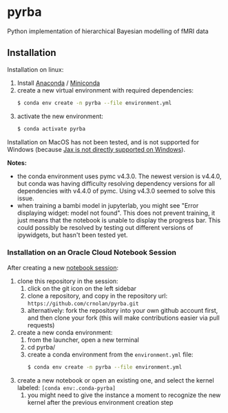# pyrba
Python implementation of hierarchical Bayesian modelling of fMRI data

## Installation

Installation on linux:

1. Install [Anaconda](https://docs.anaconda.com/anaconda/install/index.html) / [Miniconda](https://docs.conda.io/en/latest/miniconda.html)
1. create a new virtual environment with required dependencies:
    ```bash
    $ conda env create -n pyrba --file environment.yml
    ```
1. activate the new environment:
    ```bash
    $ conda activate pyrba
    ```

Installation on MacOS has not been tested, and is not supported for Windows (because [Jax is not directly supported on Windows](https://www.pymc.io/projects/docs/en/latest/installation.html)).

**Notes:**
* the conda environment uses pymc v4.3.0. The newest version is v4.4.0, but conda was having difficulty resolving dependency versions for all dependencies with v4.4.0 of pymc. Using v4.3.0 seemed to solve this issue.
* when training a bambi model in jupyterlab, you might see "Error displaying widget: model not found". This does not prevent training, it just means that the notebook is unable to display the progress bar. This could possibly be resolved by testing out different versions of ipywidgets, but hasn't been tested yet.


### Installation on an Oracle Cloud Notebook Session

After creating a new [notebook session](https://docs.oracle.com/en-us/iaas/data-science/using/manage-notebook-sessions.htm#create-notebooks):

1. clone this repository in the session:
    1. click on the git icon on the left sidebar
    1. clone a repository, and copy in the repository url: `https://github.com/crnolan/pyrba.git`
    2. alternatively: fork the repository into your own github account first, and then clone your fork (this will make contributions easier via pull requests)
1. create a new conda environment:
    1. from the launcher, open a new terminal
    2. cd pyrba/
    1. create a conda environment from the `environment.yml` file:
        ```bash
        $ conda env create -n pyrba --file environment.yml
        ```
1. create a new notebook or open an existing one, and select the kernel labeled: `[conda env:.conda-pyrba]`
    1. you might need to give the instance a moment to recognize the new kernel after the previous environment creation step

